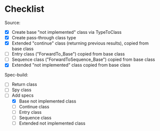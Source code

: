 # Checklist

Source:

- [x] Create base "not implemented" class via TypeToClass
- [x] Create pass-through class type
- [x] Extended "continue" class (returning previous results), copied from base class
- [ ] Entry class ("ForwardTo_Base") copied from base class
- [ ] Sequence class ("ForwardToSequence_Base") copied from base class
- [x] Extended "not implemented" class copied from base class

Spec-build:

- [ ] Return class
- [ ] Spy class
- [ ] Add specs
  - [x] Base not implemented class
  - [ ] Continue class
  - [ ] Entry class
  - [ ] Sequence class
  - [ ] Extended not implemented class
